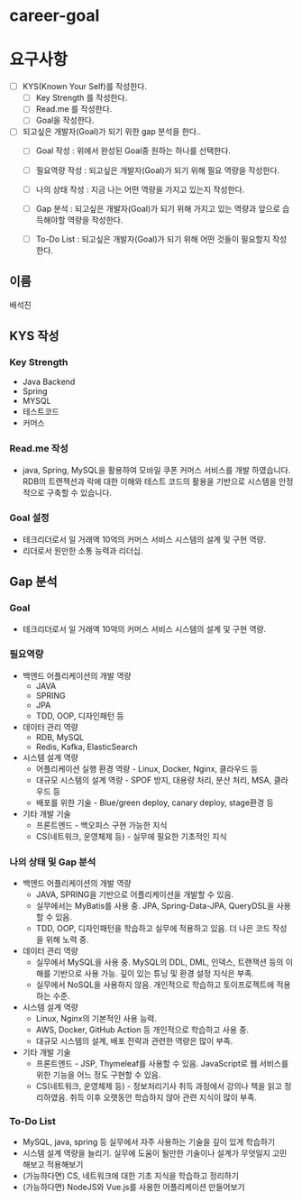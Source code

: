 # career-goal

# 요구사항
- [ ] KYS(Known Your Self)를 작성한다.
    - [ ] Key Strength 를 작성한다.
    - [ ] Read.me 를 작성한다.
    - [ ] Goal을 작성한다.
- [ ] 되고싶은 개발자(Goal)가 되기 위한 gap 분석을 한다..
    - [ ] Goal 작성 : 위에서 완성된 Goal중 원하는 하나를 선택한다.
    - [ ] 필요역량 작성 : 되고싶은 개발자(Goal)가 되기 위해 필요 역량을 작성한다.
    - [ ] 나의 상태 작성 : 지금 나는 어떤 역량을 가지고 있는지 작성한다.
    - [ ] Gap 분석 : 되고싶은 개발자(Goal)가 되기 위해 가지고 있는 역량과 앞으로 습득해야할 역량을 작성한다.
    - [ ] To-Do List : 되고싶은 개발자(Goal)가 되기 위해 어떤 것들이 필요할지 작성한다.


## 이름
배석진

## KYS 작성
### Key Strength
- Java Backend
- Spring
- MYSQL
- 테스트코드
- 커머스

### Read.me 작성
- java, Spring, MySQL을 활용하여 모바일 쿠폰 커머스 서비스를 개발 하였습니다. RDB의 트랜잭션과 락에 대한 이해와 테스트 코드의 활용을 기반으로 시스템을 안정적으로 구축할 수 있습니다. 

### Goal 설정
- 테크리더로서 일 거래액 10억의 커머스 서비스 시스템의 설계 및 구현 역량.
- 리더로서 원만한 소통 능력과 리더십.
    
## Gap 분석
### Goal
- 테크리더로서 일 거래액 10억의 커머스 서비스 시스템의 설계 및 구현 역량.

### 필요역량
- 백엔드 어플리케이션의 개발 역량
    - JAVA
    - SPRING
    - JPA
    - TDD, OOP, 디자인패턴 등
- 데이터 관리 역량
    - RDB, MySQL
    - Redis, Kafka, ElasticSearch
- 시스템 설계 역량
    - 어플리케이션 실행 환경 역량 - Linux, Docker, Nginx, 클라우드 등
    - 대규모 시스템의 설계 역량 - SPOF 방지, 대용량 처리, 분산 처리, MSA, 클라우드 등 
    - 배포를 위한 기술 - Blue/green deploy, canary deploy, stage환경 등
- 기타 개발 기술
    - 프론트엔드 - 백오피스 구현 가능한 지식
    - CS(네트워크, 운영체제 등) - 실무에 필요한 기초적인 지식

### 나의 상태 및 Gap 분석
- 백엔드 어플리케이션의 개발 역량
    - JAVA, SPRING을 기반으로 어플리케이션을 개발할 수 있음.
    - 실무에서는 MyBatis를 사용 중. JPA, Spring-Data-JPA, QueryDSL을 사용할 수 있음.
    - TDD, OOP, 디자인패턴을 학습하고 실무에 적용하고 있음. 더 나은 코드 작성을 위해 노력 중.
- 데이터 관리 역량
    - 실무에서 MySQL을 사용 중. MySQL의 DDL, DML, 인덱스, 트랜잭션 등의 이해를 기반으로 사용 가능. 깊이 있는 튜닝 및 환경 설정 지식은 부족.
    - 실무에서 NoSQL을 사용하지 않음. 개인적으로 학습하고 토이프로젝트에 적용하는 수준.
- 시스템 설계 역량
    - Linux, Nginx의 기본적인 사용 능력. 
    - AWS, Docker, GitHub Action 등 개인적으로 학습하고 사용 중.
    - 대규모 시스템의 설계, 배포 전략과 관련한 역량은 많이 부족.
- 기타 개발 기술
    - 프론트엔드 - JSP, Thymeleaf를 사용할 수 있음. JavaScript로 웹 서비스를 위한 기능을 어느 정도 구현할 수 있음.
    - CS(네트워크, 운영체제 등) - 정보처리기사 취득 과정에서 강의나 책을 읽고 정리하였음. 취득 이후 오랫동안 학습하지 않아 관련 지식이 많이 부족. 

### To-Do List
- MySQL, java, spring 등 실무에서 자주 사용하는 기술을 깊이 있게 학습하기
- 시스템 설계 역량을 늘리기. 실무에 도움이 될만한 기술이나 설계가 무엇일지 고민해보고 적용해보기
- (가능하다면) CS, 네트워크에 대한 기초 지식을 학습하고 정리하기
- (가능하다면) NodeJS와 Vue.js를 사용한 어플리케이션 만들어보기